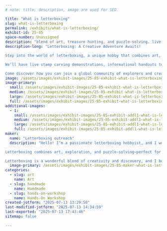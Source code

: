 ```yaml
---
# note: title, description, image are used for SEO

title: "What is letterboxing"
slug: what-is-letterboxing
permalink: /exhibits/what-is-letterboxing/
exhibit-id: 25-85
space-number: Unassigned
description: "blend of art, treasure hunting, and puzzle-solving. live stamp carving demos or carve your own stamp"
description-long: "Letterboxing: A Creative Adventure Awaits!

Step into the world of letterboxing, a unique hobby that combines art, exploration, and problem-solving. At this interactive booth, you'll learn how letterboxers use clues to find hidden hand-carved stamps in parks, cities, and trails all over the world.

We’ll have live stamp carving demonstrations, informational handouts to help you get started, and a chance to carve your own stamp (for a small materials fee). Whether you’re an artist, adventurer, or puzzle-solver, letterboxing offers something for everyone—and it’s a great activity for families too!

Come discover how you can join a global community of explorers and creatives. For more info, visit www.AtlasQuest.com."
image: /assets/images/exhibit-images/25-85-exhibit-what-is-letterboxing-inbound8354965347092826786-large.jpg
image-primary: 
  small: /assets/images/exhibit-images/25-85-exhibit-what-is-letterboxing-inbound8354965347092826786-small.jpg
  medium: /assets/images/exhibit-images/25-85-exhibit-what-is-letterboxing-inbound8354965347092826786-medium.jpg
  large: /assets/images/exhibit-images/25-85-exhibit-what-is-letterboxing-inbound8354965347092826786-large.jpg
  full: /assets/images/exhibit-images/25-85-exhibit-what-is-letterboxing-inbound8354965347092826786-full.jpg
additional-images: 
  - 1:
    small: /assets/images/exhibit-images/25-85-exhibit-addl1-what-is-letterboxing-inbound1228927434611788262-small.jpg
    medium: /assets/images/exhibit-images/25-85-exhibit-addl1-what-is-letterboxing-inbound1228927434611788262-medium.jpg
    large: /assets/images/exhibit-images/25-85-exhibit-addl1-what-is-letterboxing-inbound1228927434611788262-large.jpg
    full: /assets/images/exhibit-images/25-85-exhibit-addl1-what-is-letterboxing-inbound1228927434611788262-full.jpg
maker: 
  name: "Letterboxing outreach"
  description: "Hello! I’m a passionate letterboxing hobbyist, and I would love the opportunity to host an outreach booth at the Maker Faire to introduce others to this creative and adventurous hobby.

Letterboxing combines art, exploration, and puzzle-solving—perfect for the curious, hands-on spirit of Maker Faire attendees. At my booth, I’ll provide engaging information about the hobby, live stamp carving demonstrations, and an opportunity for visitors to try carving their own stamps (for a small materials fee).

Letterboxing is a wonderful blend of creativity and discovery, and I believe it fits right in with the Maker Faire community."
  image-primary: /assets/images/exhibit-images/25-85-maker-what-is-letterboxing-inbound4559790138162629101-medium.jpg
categories: 
  - slug: art
    name: Art
  - slug: handmade
    name: Handmade
  - slug: hands-on-workshop
    name: Hands-On Workshop
created-jotform: "2025-07-13 13:29:50"
last-modified-jotform: "2025-07-13 14:34:59"
last-exported: "2025-07-13 17:43:46"
sitemap: false

---
```

